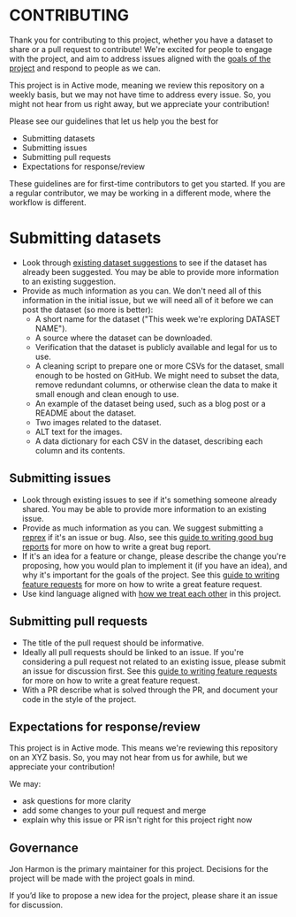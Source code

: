 # CONTRIBUTING

Thank you for contributing to this project, whether you have a dataset to share or a pull request to contribute! 
We're excited for people to engage with the project, and aim to address issues aligned with the [goals of the project](README.md#goals) and respond to people as we can. 

This project is in Active mode, meaning we review this repository on a weekly basis, but we may not have time to address every issue. 
So, you might not hear from us right away, but we appreciate your contribution! 

Please see our guidelines that let us help you the best for 

- Submitting datasets
- Submitting issues
- Submitting pull requests
- Expectations for response/review

These guidelines are for first-time contributors to get you started. 
If you are a regular contributor, we may be working in a different mode, where the workflow is different. 

# Submitting datasets

- Look through [existing dataset suggestions](https://github.com/rfordatascience/tidytuesday/issues?q=is%3Aopen+is%3Aissue+label%3Adataset) to see if the dataset has already been suggested. You may be able to provide more information to an existing suggestion.
- Provide as much information as you can. We don't need all of this information in the initial issue, but we will need all of it before we can post the dataset (so more is better):
  - A short name for the dataset ("This week we're exploring DATASET NAME").
  - A source where the dataset can be downloaded.
  - Verification that the dataset is publicly available and legal for us to use.
  - A cleaning script to prepare one or more CSVs for the dataset, small enough to be hosted on GitHub. We might need to subset the data, remove redundant columns, or otherwise clean the data to make it small enough and clean enough to use.
  - An example of the dataset being used, such as a blog post or a README about the dataset.
  - Two images related to the dataset.
  - ALT text for the images.
  - A data dictionary for each CSV in the dataset, describing each column and its contents.

## Submitting issues

- Look through existing issues to see if it's something someone already shared. You may be able to provide more information to an existing issue.
- Provide as much information as you can. We suggest submitting a [reprex]() if it's an issue or bug. Also, see this [guide to writing good bug reports](https://github.com/rstudio/rstudio/wiki/Writing-Good-Bug-Reports) for more on how to write a great bug report.
- If it's an idea for a feature or change, please describe the change you're proposing, how you would plan to implement it (if you have an idea), and why it's important for the goals of the project. See this [guide to writing feature requests](https://github.com/rstudio/rstudio/wiki/Writing-Good-Feature-Requests) for more on how to write a great feature request.
- Use kind language aligned with [how we treat each other](CODE_OF_CONDUCT.md) in this project.

## Submitting pull requests

- The title of the pull request should be informative.
- Ideally all pull requests should be linked to an issue. If you're considering a pull request not related to an existing issue, please submit an issue for discussion first. See this [guide to writing feature requests](https://github.com/rstudio/rstudio/wiki/Writing-Good-Feature-Requests) for more on how to write a great feature request.
- With a PR describe what is solved through the PR, and document your code in the style of the project. 


## Expectations for response/review

This project is in Active mode. This means we're reviewing this repository on an XYZ basis. So, you may not hear from us for awhile, but we appreciate your contribution!

We may:
* ask questions for more clarity
* add some changes to your pull request and merge
* explain why this issue or PR isn't right for this project right now

## Governance

Jon Harmon is the primary maintainer for this project. Decisions for the project will be made with the project goals in mind.

If you’d like to propose a new idea for the project, please share it an issue for discussion.
